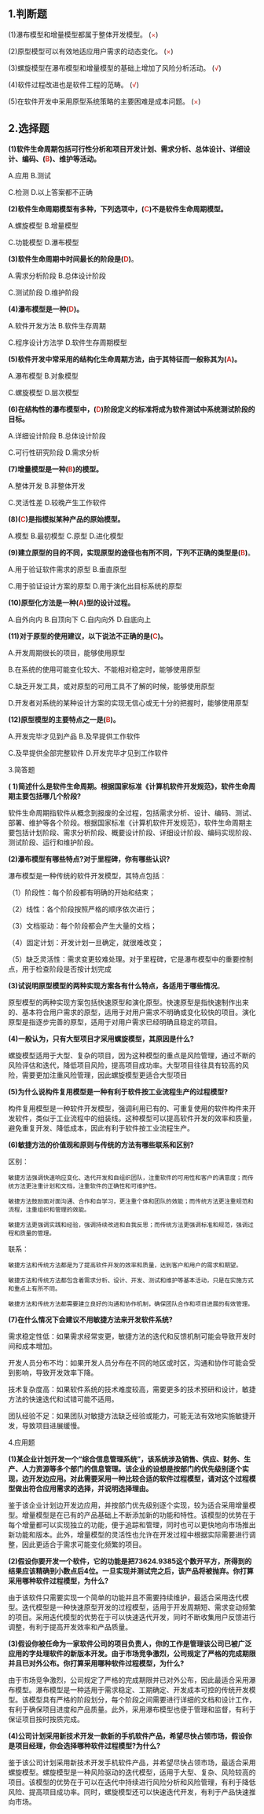 ## 1.判断题

(1)瀑布模型和增量模型都属于整体开发模型。 (<font color="#d83931">×</font>)

(2)原型模型可以有效地适应用户需求的动态变化。 (<font color="#d83931">×</font>)

(3)螺旋模型在瀑布模型和增量模型的基础上增加了风险分析活动。 (<font color="#d83931">√</font>)

(4)软件过程改进也是软件工程的范畴。 (<font color="#d83931">√</font>)

(5)在软件开发中采用原型系统策略的主要困难是成本问题。 (<font color="#d83931">×</font>)

## 2.选择题

**(1)软件生命周期包括可行性分析和项目开发计划、需求分析、总体设计、详细设计、编码、(<font color="#d83931">B</font>)、维护等活动。**

A.应用 B.测试

C.检测 D.以上答案都不正确

**(2)软件生命周期模型有多种，下列选项中，(<font color="#d83931">C</font>)不是软件生命周期模型。**

A.螺旋模型 B.增量模型

C.功能模型 D.瀑布模型

**(3)软件生命周期中时间最长的阶段是(<font color="#d83931">D</font>)**。

A.需求分析阶段 B.总体设计阶段

C.测试阶段 D.维护阶段

**(4)瀑布模型是一种(<font color="#d83931">D</font>)。**

A.软件开发方法 B.软件生存周期

C.程序设计方法学 D.软件生存周期模型

**(5)软件开发中常采用的结构化生命周期方法，由于其特征而一般称其为(<font color="#d83931">A</font>)。**

A.瀑布模型 B.对象模型

C.螺旋模型 D.层次模型

**(6)在结构性的瀑布模型中，(<font color="#d83931">D</font>)阶段定义的标准将成为软件测试中系统测试阶段的目标。**

A.详细设计阶段 B.总体设计阶段

C.可行性研究阶段 D.需求分析

**(7)增量模型是一种(<font color="#d83931">B</font>)的模型。**

A.整体开发 B.非整体开发

C.灵活性差 D.较晚产生工作软件

**(8)(<font color="#d83931">C</font>)是指模拟某种产品的原始模型。**

A.模型 B.最初模型 C.原型 D.进化模型

**(9)建立原型的目的不同，实现原型的途径也有所不同，下列不正确的类型是(<font color="#d83931">B</font>)**。

A.用于验证软件需求的原型 B.垂直原型

C.用于验证设计方案的原型 D.用于演化出目标系统的原型

**(10)原型化方法是一种(<font color="#d83931">A</font>)型的设计过程。**

A.自外向内 B.自顶向下 C.自内向外 D.自底向上

**(11)对于原型的使用建议，以下说法不正确的是(<font color="#d83931">C</font>)。**

A.开发周期很长的项目，能够使用原型

B.在系统的使用可能变化较大、不能相对稳定时，能够使用原型

C.缺乏开发工具，或对原型的可用工具不了解的时候，能够使用原型

D.开发者对系统的某种设计方案的实现无信心或无十分的把握时，能够使用原型

**(12)原型模型的主要特点之一是(<font color="#d83931">B</font>)。**

A.开发完毕才见到产品 B.及早提供工作软件

C.及早提供全部完整软件 D.开发完毕才见到工作软件

3.简答题

**( 1)简述什么是软件生命周期。根据国家标准《计算机软件开发规范》，软件生命周期主要包括哪几个阶段?**

软件生命周期指软件从概念到报废的全过程，包括需求分析、设计、编码、测试、部署、维护等各个阶段。根据国家标准《计算机软件开发规范》，软件生命周期主要包括计划阶段、需求分析阶段、概要设计阶段、详细设计阶段、编码实现阶段、测试阶段、运行和维护阶段。

**(2)瀑布模型有哪些特点?对于里程碑，你有哪些认识?**

瀑布模型是一种传统的软件开发模型，其特点包括：

（1）阶段性：每个阶段都有明确的开始和结束；

（2）线性：各个阶段按照严格的顺序依次进行；

（3）文档驱动：每个阶段都会产生大量的文档；

（4）固定计划：开发计划一旦确定，就很难改变；

（5）缺乏灵活性：需求变更较难处理。对于里程碑，它是瀑布模型中的重要控制点，用于检查阶段是否按计划完成

**(3)试说明原型模型的两种实现方案各有什么特点，各适用于哪些情况**。

原型模型的两种实现方案包括快速原型和演化原型。快速原型是指快速制作出来的、基本符合用户需求的原型，适用于对用户需求不明确或变化较快的项目。演化原型是指逐步完善的原型，适用于对用户需求已经明确且稳定的项目。

**(4)一般认为，只有大型项目才采用螺旋模型，其原因是什么?**

螺旋模型适用于大型、复杂的项目，因为这种模型的重点是风险管理，通过不断的风险评估和迭代，降低项目风险，提高项目成功率。大型项目往往具有较高的风险，需要更加注重风险管理，因此螺旋模型更适合大型项目

**(5)为什么说构件复用模型是一种有利于软件按工业流程生产的过程模型?**

构件复用模型是一种软件开发模型，强调利用已有的、可重复使用的软件构件来开发软件，类似于工业流程中的组装线。这种模型可以提高软件开发的效率和质量，避免重复开发、降低成本，因此有利于软件按工业流程生产。

**(6)敏捷方法的价值观和原则与传统的方法有哪些联系和区别?**

区别：

	敏捷方法强调快速响应变化、迭代开发和自组织团队，注重软件的可用性和客户的满意度；而传统方法更注重计划和文档，注重软件的正确性和可维护性。
	
	敏捷方法鼓励面对面沟通、合作和自学习，更注重个体和团队的效能；而传统方法更注重规范和流程，注重组织和管理的效能。
	
	敏捷方法更强调实践和经验，强调持续改进和自我反思；而传统方法更强调标准和规范，强调过程和质量的管理。

联系：

	敏捷方法和传统方法都是为了提高软件开发的效率和质量，达到客户和用户的需求和期望。
	
	敏捷方法和传统方法都包含着需求分析、设计、开发、测试和维护等基本活动，只是在实施方式和重点上有所不同。
	
	敏捷方法和传统方法都需要建立良好的沟通和协作机制，确保团队合作和项目进展的有效管理。

**(7)在什么情况下会建议不用敏捷方法来开发软件系统?**

需求稳定性低：如果需求经常变更，敏捷方法的迭代和反馈机制可能会导致开发时间和成本增加。

开发人员分布不均：如果开发人员分布在不同的地区或时区，沟通和协作可能会受到影响，导致开发效率下降。

技术复杂度高：如果软件系统的技术难度较高，需要更多的技术预研和设计，敏捷方法的快速迭代和试错可能不适用。

团队经验不足：如果团队对敏捷方法缺乏经验或能力，可能无法有效地实施敏捷开发，导致项目进展缓慢。

4.应用题

**(1)某企业计划开发一个“综合信息管理系统”，该系统涉及销售、供应、财务、生产、人力资源等多个部门的信息管理。该企业的设想是按部门的优先级别逐个实现，边开发边应用。对此需要采用一种比较合适的软件过程模型，请对这个过程模型做出符合应用需求的选择，并说明选择理由。**

鉴于该企业计划边开发边应用，并按部门优先级别逐个实现，较为适合采用增量模型。增量模型是在已有的产品基础上不断添加新的功能和特性。该模型的优势在于每个增量都可以实现独立的功能，便于追踪和管理，同时也可以更快地向市场推出新功能和版本。此外，增量模型的灵活性也允许在开发过程中根据实际需要进行调整，因此更适合于需求可能变化频繁的项目。

**(2)假设你要开发一个软件，它的功能是把73624.9385这个数开平方，所得到的结果应该精确到小数点后4位。一旦实现并测试完之后，该产品将被抛弃。你打算采用哪种软件过程模型，为什么?**

由于该软件只需要实现一个简单的功能并且不需要持续维护，最适合采用迭代模型。迭代模型是一种快速原型开发的过程模型，适用于开发周期短、需求变动频繁的项目。采用迭代模型的优势在于可以快速迭代开发，同时不断收集用户反馈进行调整，有利于提高开发效率和产品质量。

**(3)假设你被任命为一家软件公司的项目负责人，你的工作是管理该公司已被广泛应用的字处理软件的新版本开发。由于市场竞争激烈，公司规定了严格的完成期限并且已对外公布。你打算采用哪种软件过程模型，为什么?**

由于市场竞争激烈，公司规定了严格的完成期限并已对外公布，因此最适合采用瀑布模型。瀑布模型是一种适用于需求稳定、工期确定、开发成本可控的传统开发模型。该模型具有严格的阶段划分，每个阶段之间需要进行详细的文档和设计工作，有利于确保项目进度和产品质量。此外，采用瀑布模型也便于管理和监督，有利于保证项目按时按质完成。

**(4)公司计划采用新技术开发一款新的手机软件产品，希望尽快占领市场，假设你是项目经理，你会选择哪种软件过程模型?为什么?**

鉴于该公司计划采用新技术开发手机软件产品，并希望尽快占领市场，最适合采用螺旋模型。螺旋模型是一种风险驱动的迭代模型，适用于大型、复杂、风险较高的项目。该模型的优势在于可以在迭代中持续进行风险分析和风险管理，有利于降低风险、提高项目成功率。同时，螺旋模型还可以快速迭代开发，有利于产品快速推向市场。